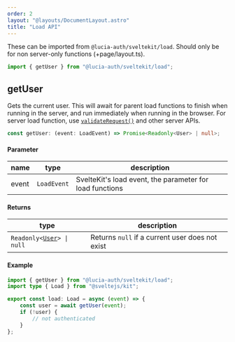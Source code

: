 ```yaml
---
order: 2
layout: "@layouts/DocumentLayout.astro"
title: "Load API"
---
```


These can be imported from `@lucia-auth/sveltekit/load`. Should only be for non server-only functions (+page/layout.ts).

```ts
import { getUser } from "@lucia-auth/sveltekit/load";
```

## getUser

Gets the current user. This will await for parent load functions to finish when running in the server, and run immediately when running in the browser. For server load function, use [`validateRequest()`](/reference/api/server-api#validaterequest) and other server APIs.

```ts
const getUser: (event: LoadEvent) => Promise<Readonly<User> | null>;
```

#### Parameter

| name  | type        | description                                              |
| ----- | ----------- | -------------------------------------------------------- |
| event | `LoadEvent` | SvelteKit's load event, the parameter for load functions |

#### Returns

| type                                                         | description                                     |
| ------------------------------------------------------------ | ----------------------------------------------- |
| `Readonly<`[`User`](/reference/types/lucia-types)`> \| null` | Returns `null` if a current user does not exist |

#### Example

```ts
import { getUser } from "@lucia-auth/sveltekit/load";
import type { Load } from "@sveltejs/kit";

export const load: Load = async (event) => {
	const user = await getUser(event);
	if (!user) {
		// not authenticated
	}
};
```
